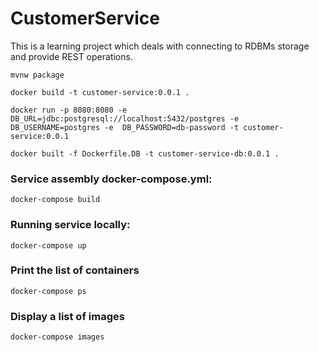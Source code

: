 # CustomerService
This is a learning project which deals with connecting to RDBMs storage and provide REST operations. 

```mvnw package```

```docker build -t customer-service:0.0.1 .```

```docker run -p 8080:8080 -e DB_URL=jdbc:postgresql://localhost:5432/postgres -e DB_USERNAME=postgres -e  DB_PASSWORD=db-password -t customer-service:0.0.1```

```docker built -f Dockerfile.DB -t customer-service-db:0.0.1 .```


### Service assembly docker-compose.yml:
```docker-compose build```

### Running service locally:
```docker-compose up```

### Print the list of containers
```docker-compose ps```

### Display a list of images
```docker-compose images```

